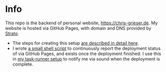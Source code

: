 # Info
This repo is the backend of personal website, <https://chris-grieser.de>.
My website is hosted via GitHub Pages, with domain and DNS provided by
[Strato](https://www.strato.de/). 

- The steps for creating this setup [are described in detail
  here](./setup-description.md).
- I wrote [a small shell script](./report-deployment-status.sh) to continuously
  report the deployment status of via GitHub Pages, and exists once the
  deployment finished. I use this in [my task-runner setup](./Justfile) to
  notify me via sound when the deployment is complete.



